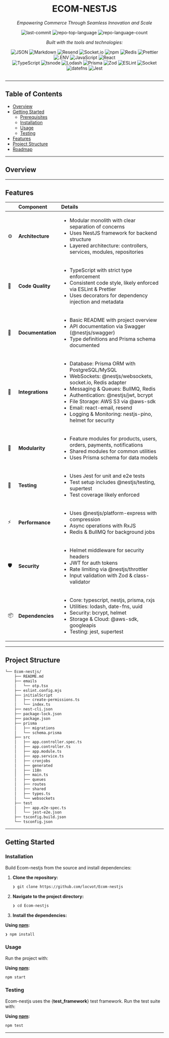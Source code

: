 <!-- HEADER STYLE: CLASSIC -->
<div align="center">

# ECOM-NESTJS

<em>Empowering Commerce Through Seamless Innovation and Scale</em>

<!-- BADGES -->
<img src="https://img.shields.io/github/last-commit/locvot/Ecom-nestjs?style=flat&logo=git&logoColor=white&color=0080ff" alt="last-commit">
<img src="https://img.shields.io/github/languages/top/locvot/Ecom-nestjs?style=flat&color=0080ff" alt="repo-top-language">
<img src="https://img.shields.io/github/languages/count/locvot/Ecom-nestjs?style=flat&color=0080ff" alt="repo-language-count">

<em>Built with the tools and technologies:</em>

<img src="https://img.shields.io/badge/JSON-000000.svg?style=flat&logo=JSON&logoColor=white" alt="JSON">
<img src="https://img.shields.io/badge/Markdown-000000.svg?style=flat&logo=Markdown&logoColor=white" alt="Markdown">
<img src="https://img.shields.io/badge/Resend-000000.svg?style=flat&logo=Resend&logoColor=white" alt="Resend">
<img src="https://img.shields.io/badge/Socket.io-010101.svg?style=flat&logo=socketdotio&logoColor=white" alt="Socket.io">
<img src="https://img.shields.io/badge/npm-CB3837.svg?style=flat&logo=npm&logoColor=white" alt="npm">
<img src="https://img.shields.io/badge/Redis-FF4438.svg?style=flat&logo=Redis&logoColor=white" alt="Redis">
<img src="https://img.shields.io/badge/Prettier-F7B93E.svg?style=flat&logo=Prettier&logoColor=black" alt="Prettier">
<img src="https://img.shields.io/badge/.ENV-ECD53F.svg?style=flat&logo=dotenv&logoColor=black" alt=".ENV">
<img src="https://img.shields.io/badge/JavaScript-F7DF1E.svg?style=flat&logo=JavaScript&logoColor=black" alt="JavaScript">
<img src="https://img.shields.io/badge/React-61DAFB.svg?style=flat&logo=React&logoColor=black" alt="React">
<br>
<img src="https://img.shields.io/badge/TypeScript-3178C6.svg?style=flat&logo=TypeScript&logoColor=white" alt="TypeScript">
<img src="https://img.shields.io/badge/tsnode-3178C6.svg?style=flat&logo=ts-node&logoColor=white" alt="tsnode">
<img src="https://img.shields.io/badge/Lodash-3492FF.svg?style=flat&logo=Lodash&logoColor=white" alt="Lodash">
<img src="https://img.shields.io/badge/Prisma-2D3748.svg?style=flat&logo=Prisma&logoColor=white" alt="Prisma">
<img src="https://img.shields.io/badge/Zod-3E67B1.svg?style=flat&logo=Zod&logoColor=white" alt="Zod">
<img src="https://img.shields.io/badge/ESLint-4B32C3.svg?style=flat&logo=ESLint&logoColor=white" alt="ESLint">
<img src="https://img.shields.io/badge/Socket-C93CD7.svg?style=flat&logo=Socket&logoColor=white" alt="Socket">
<img src="https://img.shields.io/badge/datefns-770C56.svg?style=flat&logo=date-fns&logoColor=white" alt="datefns">
<img src="https://img.shields.io/badge/Jest-C21325.svg?style=flat&logo=Jest&logoColor=white" alt="Jest">

</div>
<br>

---

## Table of Contents

- [Overview](#overview)
- [Getting Started](#getting-started)
    - [Prerequisites](#prerequisites)
    - [Installation](#installation)
    - [Usage](#usage)
    - [Testing](#testing)
- [Features](#features)
- [Project Structure](#project-structure)
- [Roadmap](#roadmap)

---

## Overview



---

## Features

|      | Component            | Details                                                                                     |
| :--- | :------------------- | :------------------------------------------------------------------------------------------ |
| ⚙️  | **Architecture**     | <ul><li>Modular monolith with clear separation of concerns</li><li>Uses NestJS framework for backend structure</li><li>Layered architecture: controllers, services, modules, repositories</li></ul> |
| 🔩 | **Code Quality**     | <ul><li>TypeScript with strict type enforcement</li><li>Consistent code style, likely enforced via ESLint & Prettier</li><li>Uses decorators for dependency injection and metadata</li></ul> |
| 📄 | **Documentation**    | <ul><li>Basic README with project overview</li><li>API documentation via Swagger (@nestjs/swagger)</li><li>Type definitions and Prisma schema documented</li></ul> |
| 🔌 | **Integrations**     | <ul><li>Database: Prisma ORM with PostgreSQL/MySQL</li><li>WebSockets: @nestjs/websockets, socket.io, Redis adapter</li><li>Messaging & Queues: BullMQ, Redis</li><li>Authentication: @nestjs/jwt, bcrypt</li><li>File Storage: AWS S3 via @aws-sdk</li><li>Email: react-email, resend</li><li>Logging & Monitoring: nestjs-pino, helmet for security</li></ul> |
| 🧩 | **Modularity**       | <ul><li>Feature modules for products, users, orders, payments, notifications</li><li>Shared modules for common utilities</li><li>Uses Prisma schema for data models</li></ul> |
| 🧪 | **Testing**          | <ul><li>Uses Jest for unit and e2e tests</li><li>Test setup includes @nestjs/testing, supertest</li><li>Test coverage likely enforced</li></ul> |
| ⚡️  | **Performance**      | <ul><li>Uses @nestjs/platform-express with compression</li><li>Async operations with RxJS</li><li>Redis & BullMQ for background jobs</li></ul> |
| 🛡️ | **Security**         | <ul><li>Helmet middleware for security headers</li><li>JWT for auth tokens</li><li>Rate limiting via @nestjs/throttler</li><li>Input validation with Zod & class-validator</li></ul> |
| 📦 | **Dependencies**     | <ul><li>Core: typescript, nestjs, prisma, rxjs</li><li>Utilities: lodash, date-fns, uuid</li><li>Security: bcrypt, helmet</li><li>Storage & Cloud: @aws-sdk, googleapis</li><li>Testing: jest, supertest</li></ul> |

---

## Project Structure

```sh
└── Ecom-nestjs/
    ├── README.md
    ├── emails
    │   └── otp.tsx
    ├── eslint.config.mjs
    ├── initialScript
    │   ├── create-permissions.ts
    │   └── index.ts
    ├── nest-cli.json
    ├── package-lock.json
    ├── package.json
    ├── prisma
    │   ├── migrations
    │   └── schema.prisma
    ├── src
    │   ├── app.controller.spec.ts
    │   ├── app.controller.ts
    │   ├── app.module.ts
    │   ├── app.service.ts
    │   ├── cronjobs
    │   ├── generated
    │   ├── i18n
    │   ├── main.ts
    │   ├── queues
    │   ├── routes
    │   ├── shared
    │   ├── types.ts
    │   └── websockets
    ├── test
    │   ├── app.e2e-spec.ts
    │   └── jest-e2e.json
    ├── tsconfig.build.json
    └── tsconfig.json
```


---

## Getting Started

### Installation

Build Ecom-nestjs from the source and install dependencies:

1. **Clone the repository:**

    ```sh
    ❯ git clone https://github.com/locvot/Ecom-nestjs
    ```

2. **Navigate to the project directory:**

    ```sh
    ❯ cd Ecom-nestjs
    ```

3. **Install the dependencies:**

**Using [npm](https://www.npmjs.com/):**

```sh
❯ npm install
```

### Usage

Run the project with:

**Using [npm](https://www.npmjs.com/):**

```sh
npm start
```

### Testing

Ecom-nestjs uses the {__test_framework__} test framework. Run the test suite with:

**Using [npm](https://www.npmjs.com/):**

```sh
npm test
```
---
